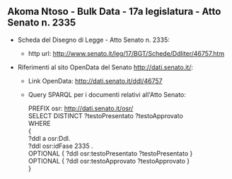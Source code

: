 ## Akoma Ntoso - Bulk Data - 17a legislatura - Atto Senato n. 2335 ##

* Scheda del Disegno di Legge - Atto Senato n. 2335:
	* http url: http://www.senato.it/leg/17/BGT/Schede/Ddliter/46757.htm

* Riferimenti al sito OpenData del Senato http://dati.senato.it/:
	* Link OpenData: http://dati.senato.it/ddl/46757
	* Query SPARQL per i documenti relativi all'Atto Senato:

        PREFIX osr: <http://dati.senato.it/osr/>  
		SELECT DISTINCT ?testoPresentato ?testoApprovato  
		WHERE  
		{  
		    ?ddl a osr:Ddl.  
		    ?ddl osr:idFase 2335 .  
		    OPTIONAL { ?ddl osr:testoPresentato ?testoPresentato }  
		    OPTIONAL { ?ddl osr:testoApprovato ?testoApprovato }  
		}
		